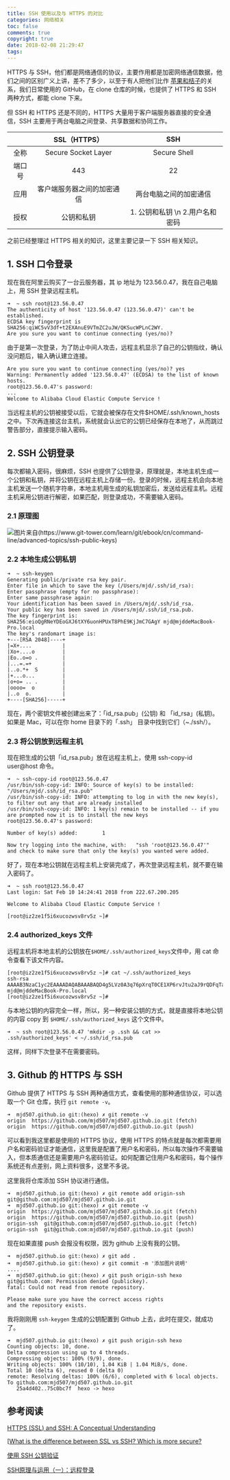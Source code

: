 ```yaml
---
title: SSH 使用以及与 HTTPS 的对比
categories: 网络相关
toc: false
comments: true
copyright: true
date: 2018-02-08 21:29:47
tags:
---
```


HTTPS 与 SSH，他们都是网络通信的协议，主要作用都是加密网络通信数据，他们之间的区别广义上讲，差不了多少，以至于有人把他们比作 [苹果和桔子](https://security.stackexchange.com/questions/1599/what-is-the-difference-between-ssl-vs-ssh-which-is-more-secure)的关系，我们日常使用的 GitHub，在 clone 仓库的时候，也提供了 HTTPS 和 SSH 两种方式，都能 clone 下来。

但 SSH 和 HTTPS 还是不同的，HTTPS 大量用于客户端服务器直接的安全通信，SSH 主要用于两台电脑之间登录、共享数据和协同工作。

<!--more-->

|      |     SSL（HTTPS）      |          SSH          |
| :--: | :-----------------: | :-------------------: |
|  全称  | Secure Socket Layer |     Secure Shell      |
| 端口号  |         443         |          22           |
|  应用  |    客户端服务器之间的加密通信    |      两台电脑之间的加密通信      |
|  授权  |        公钥和私钥        | 1. 公钥和私钥 \n  2.用户名和密码 |

之前已经整理过 HTTPS 相关的知识，这里主要记录一下 SSH 相关知识。

## 1. SSH 口令登录

现在我在阿里云购买了一台云服务器，其 ip 地址为 123.56.0.47，我在自己电脑上，用 SSH 登录远程主机。

```
➜  ~ ssh root@123.56.0.47
The authenticity of host '123.56.0.47 (123.56.0.47)' can't be established.
ECDSA key fingerprint is SHA256:qiWC5vV3df+t2EXAnuE9VTmZC2uJW/QKSucWPLnC2WY.
Are you sure you want to continue connecting (yes/no)?
```

由于是第一次登录，为了防止中间人攻击，远程主机显示了自己的公钥指纹，确认没问题后，输入确认建立连接。

```
Are you sure you want to continue connecting (yes/no)? yes
Warning: Permanently added '123.56.0.47' (ECDSA) to the list of known hosts.
root@123.56.0.47's password:
...
Welcome to Alibaba Cloud Elastic Compute Service !
```

当远程主机的公钥被接受以后，它就会被保存在文件$HOME/.ssh/known_hosts之中。下次再连接这台主机，系统就会认出它的公钥已经保存在本地了，从而跳过警告部分，直接提示输入密码。



## 2. SSH 公钥登录

每次都输入密码，很麻烦，SSH 也提供了公钥登录，原理就是，本地主机生成一个公钥和私钥，并将公钥在远程主机上存储一份。登录的时候，远程主机会向本地主机发送一个随机字符串，本地主机用生成的私钥加密后，发送给远程主机。远程主机采用公钥进行解密，如果匹配，则登录成功，不需要输入密码。

### 2.1 原理图

![图片来自(https://www.git-tower.com/learn/git/ebook/cn/command-line/advanced-topics/ssh-public-keys)](/images/TCP-IP/ssh-auth-workflow.png)

### 2.2 本地生成公钥私钥

```
➜  ~ ssh-keygen
Generating public/private rsa key pair.
Enter file in which to save the key (/Users/mjd/.ssh/id_rsa):
Enter passphrase (empty for no passphrase):
Enter same passphrase again:
Your identification has been saved in /Users/mjd/.ssh/id_rsa.
Your public key has been saved in /Users/mjd/.ssh/id_rsa.pub.
The key fingerprint is:
SHA256:eioQgRNeYDEoGXJ6tXY6uonHPUxT8PhE9KjJmC7GAgY mjd@mjddeMacBook-Pro.local
The key's randomart image is:
+---[RSA 2048]----+
|=X+....          |
|Xo+....o         |
|Eo..o=o .        |
|...=.=+          |
|..o.*+  S        |
|+...o...         |
|o+o= .. .        |
|oooo=  o         |
|..o  o.          |
+----[SHA256]-----+
```

现在，两个密钥文件被创建出来了：「id_rsa.pub」(公钥) 和 「id_rsa」(私钥)。如果是 Mac，可以在你 home 目录下的「.ssh」 目录中找到它们（~./ssh/）。

### 2.3 将公钥放到远程主机

现在把生成的公钥「id_rsa.pub」放在远程主机上，使用 ssh-copy-id user@host 命令。

```
➜  ~ ssh-copy-id root@123.56.0.47
/usr/bin/ssh-copy-id: INFO: Source of key(s) to be installed: "/Users/mjd/.ssh/id_rsa.pub"
/usr/bin/ssh-copy-id: INFO: attempting to log in with the new key(s), to filter out any that are already installed
/usr/bin/ssh-copy-id: INFO: 1 key(s) remain to be installed -- if you are prompted now it is to install the new keys
root@123.56.0.47's password:

Number of key(s) added:        1

Now try logging into the machine, with:   "ssh 'root@123.56.0.47'"
and check to make sure that only the key(s) you wanted were added.
```

好了，现在本地公钥就在远程主机上安装完成了，再次登录远程主机，就不要在输入密码了。

```
➜  ~ ssh root@123.56.0.47
Last login: Sat Feb 10 14:24:41 2018 from 222.67.200.205

Welcome to Alibaba Cloud Elastic Compute Service !

[root@iz2ze1f5i6xucozwsv8rv5z ~]#
```

### 2.4 authorized_keys 文件

远程主机将本地主机的公钥放在`$HOME/.ssh/authorized_keys`文件中，用 cat 命令查看下该文件内容。

```
[root@iz2ze1f5i6xucozwsv8rv5z ~]# cat ~/.ssh/authorized_keys
ssh-rsa AAAAB3NzaC1yc2EAAAADAQABAAABAQD4g5LVz0A3q76pXrqT0CE1XP6rvJtu2aJ9rQDFqTaEXi1hnRWKMATD524AXsv9IZmA2kzWj56WETwwXY73kQt9/OhywKzMlrwTXYNu5x5tpvDImX6A9wGxeROXyHI4iAzkaqiPc8ZqtJDOHTqZRrR2E99r+c72d4GwmZwz9ZENAzYcjrgM/z1M27t24hNlD9fxLFHp6c+SO4Q0nxw0JNETUeaZLzGyxC2nolN7ROzrRrt0j0Qv528uqk2eaSVDjKi/lbwzxM3gzY/yCTQ8HWGlJy2alqw9EcKH9F4HbYyQyrTHd3Bf/g6P+eqPSK9eWTqnjl7UI+yieqbG7E3xKEoB mjd@mjddeMacBook-Pro.local
[root@iz2ze1f5i6xucozwsv8rv5z ~]#
```

与本地公钥的内容完全一样，所以，另一种安装公钥的方式，就是直接将本地公钥的内容 copy 到 `$HOME/.ssh/authorized_keys` 这个文件中。

```
➜  ~ ssh root@123.56.0.47 'mkdir -p .ssh && cat >> .ssh/authorized_keys' < ~/.ssh/id_rsa.pub
```

这样，同样下次登录不在需要密码。



## 3. Github 的 HTTPS 与 SSH

Github 提供了 HTTPS 与 SSH 两种通信方式，查看使用的那种通信协议，可以选取一个 Git 仓库，执行 `git remote -v`。

```
➜  mjd507.github.io git:(hexo) ✗ git remote -v
origin	https://github.com/mjd507/mjd507.github.io.git (fetch)
origin	https://github.com/mjd507/mjd507.github.io.git (push)
```

可以看到我这里都是使用的 HTTPS 协议，使用 HTTPS 的特点就是每次都需要用户名和密码验证才能通信，这里我是配置了用户名和密码，所以每次操作不需要输入，但本质通信还是需要用户名密码验证。如何配置记住用户名和密码，每个操作系统还有点差别，网上资料很多，这里不多说。

这里我将仓库添加 SSH 协议进行通信。

```
➜  mjd507.github.io git:(hexo) ✗ git remote add origin-ssh  git@github.com:mjd507/mjd507.github.io.git
➜  mjd507.github.io git:(hexo) ✗ git remote -v
origin	https://github.com/mjd507/mjd507.github.io.git (fetch)
origin	https://github.com/mjd507/mjd507.github.io.git (push)
origin-ssh	git@github.com:mjd507/mjd507.github.io.git (fetch)
origin-ssh	git@github.com:mjd507/mjd507.github.io.git (push)
```

现在如果直接 push 会报没有权限，因为 github 上没有我的公钥。

```
➜  mjd507.github.io git:(hexo) ✗ git add .
➜  mjd507.github.io git:(hexo) ✗ git commit -m '添加图片说明'
....
➜  mjd507.github.io git:(hexo) ✗ git push origin-ssh hexo
git@github.com: Permission denied (publickey).
fatal: Could not read from remote repository.

Please make sure you have the correct access rights
and the repository exists.
```

我将刚刚用 `ssh-keygen` 生成的公钥配置到 Github 上去，此时在提交，就成功了。

```
➜  mjd507.github.io git:(hexo) ✗ git push origin-ssh hexo
Counting objects: 10, done.
Delta compression using up to 4 threads.
Compressing objects: 100% (9/9), done.
Writing objects: 100% (10/10), 1.04 KiB | 1.04 MiB/s, done.
Total 10 (delta 6), reused 0 (delta 0)
remote: Resolving deltas: 100% (6/6), completed with 6 local objects.
To github.com:mjd507/mjd507.github.io.git
   25a4d402..75c0bc7f  hexo -> hexo
```



## 参考阅读

[HTTPS (SSL) and SSH: A Conceptual Understanding](https://medium.com/@alxsanborn/https-ssl-and-ssh-a-conceptual-understanding-9-2-16-4e75ce8d574)

[[What is the difference between SSL vs SSH? Which is more secure?](https://security.stackexchange.com/questions/1599/what-is-the-difference-between-ssl-vs-ssh-which-is-more-secure)

[使用 SSH 公钥验证](https://www.git-tower.com/learn/git/ebook/cn/command-line/advanced-topics/ssh-public-keys)

[SSH原理与运用（一）：远程登录](http://www.ruanyifeng.com/blog/2011/12/ssh_remote_login.html)